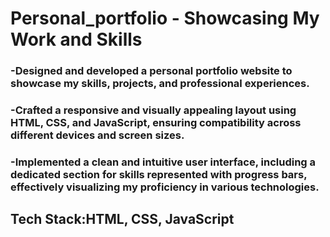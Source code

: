 # Personal_portfolio - Showcasing My Work and Skills

### -Designed and developed a personal portfolio website to showcase my skills, projects, and professional experiences.

### -Crafted a responsive and visually appealing layout using HTML, CSS, and JavaScript, ensuring compatibility across different devices and screen sizes.

### -Implemented a clean and intuitive user interface, including a dedicated section for skills represented with progress bars, effectively visualizing my proficiency in various technologies.

##  Tech Stack:HTML, CSS, JavaScript
